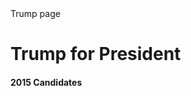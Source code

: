 <DOCTYPE html>
<html>
<head>Trump page</head>
<h1>Trump for President</h2>
<h4>2015 Candidates</h4>
</body>
</html>
